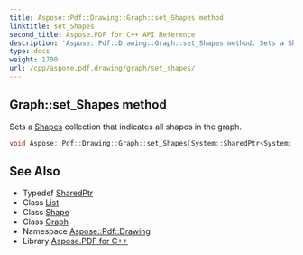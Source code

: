 ```yaml
---
title: Aspose::Pdf::Drawing::Graph::set_Shapes method
linktitle: set_Shapes
second_title: Aspose.PDF for C++ API Reference
description: 'Aspose::Pdf::Drawing::Graph::set_Shapes method. Sets a Shapes collection that indicates all shapes in the graph in C++.'
type: docs
weight: 1700
url: /cpp/aspose.pdf.drawing/graph/set_shapes/
---
```

## Graph::set_Shapes method


Sets a [Shapes](../) collection that indicates all shapes in the graph.

```cpp
void Aspose::Pdf::Drawing::Graph::set_Shapes(System::SharedPtr<System::Collections::Generic::List<System::SharedPtr<Shape>>> value)
```

## See Also

* Typedef [SharedPtr](../../../system/sharedptr/)
* Class [List](../../../system.collections.generic/list/)
* Class [Shape](../../shape/)
* Class [Graph](../)
* Namespace [Aspose::Pdf::Drawing](../../)
* Library [Aspose.PDF for C++](../../../)

